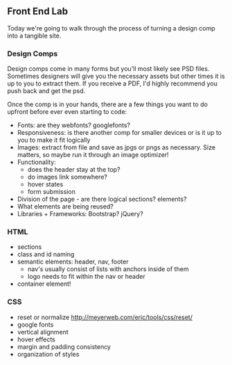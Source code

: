 ## Front End Lab
Today we're going to walk through the process of turning a design comp into a tangible site.

### Design Comps
Design comps come in many forms but you'll most likely see PSD files. Sometimes designers will give you the necessary assets but other times it is up to you to extract them. If you receive a PDF, I'd highly recommend you push back and get the psd.

Once the comp is in your hands, there are a few things you want to do upfront before ever even starting to code:

- Fonts: are they webfonts? googlefonts?
- Responsiveness: is there another comp for smaller devices or is it up to you to make it fit logically
- Images: extract from file and save as jpgs or pngs as necessary. Size matters, so maybe run it through an image optimizer!
- Functionality:
	- does the header stay at the top?
	- do images link somewhere?
	- hover states
	- form submission
- Division of the page - are there logical sections? elements?
- What elements are being reused?
- Libraries + Frameworks: Bootstrap? jQuery?

### HTML

- sections
- class and id naming
- semantic elements: header, nav, footer
	- nav's usually consist of lists with anchors inside of them
	- logo needs to fit within the nav or header
- container element!

### CSS

- reset or normalize http://meyerweb.com/eric/tools/css/reset/
- google fonts
- vertical alignment
- hover effects
- margin and padding consistency
- organization of styles
